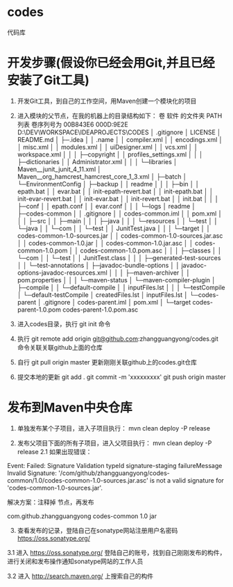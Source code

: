 # codes
代码库

# 开发步骤(假设你已经会用Git,并且已经安装了Git工具)
1. 开发Git工具，到自己的工作空间，用Maven创建一个模块化的项目

2. 进入模块的父节点，在我的机器上的目录结构如下：
卷 软件 的文件夹 PATH 列表
卷序列号为 00B843E6 000D:9E2E
D:\DEV\WORKSPACE\IDEAPROJECTS\CODES
│  .gitignore
│  LICENSE
│  README.md
│
├─.idea
│  │  .name
│  │  compiler.xml
│  │  encodings.xml
│  │  misc.xml
│  │  modules.xml
│  │  uiDesigner.xml
│  │  vcs.xml
│  │  workspace.xml
│  │
│  ├─copyright
│  │      profiles_settings.xml
│  │
│  ├─dictionaries
│  │      Administrator.xml
│  │
│  └─libraries
│          Maven__junit_junit_4_11.xml
│          Maven__org_hamcrest_hamcrest_core_1_3.xml
│
├─batch
│  └─EnvironmentConfig
│      ├─backup
│      │      readme
│      │
│      ├─bin
│      │      epath.bat
│      │      evar.bat
│      │      init-epath-revert.bat
│      │      init-epath.bat
│      │      init-evar-revert.bat
│      │      init-evar.bat
│      │      init-revert.bat
│      │      init.bat
│      │
│      ├─conf
│      │      epath.conf
│      │      evar.conf
│      │
│      └─logs
│              readme
│
├─codes-common
│  │  .gitignore
│  │  codes-common.iml
│  │  pom.xml
│  │
│  ├─src
│  │  ├─main
│  │  │  ├─java
│  │  │  └─resources
│  │  └─test
│  │      └─java
│  │          └─com
│  │              └─test
│  │                      JunitTest.java
│  │
│  └─target
│      │  codes-common-1.0-sources.jar
│      │  codes-common-1.0-sources.jar.asc
│      │  codes-common-1.0.jar
│      │  codes-common-1.0.jar.asc
│      │  codes-common-1.0.pom
│      │  codes-common-1.0.pom.asc
│      │
│      ├─classes
│      │  └─com
│      │      └─test
│      │              JunitTest.class
│      │
│      ├─generated-test-sources
│      │  └─test-annotations
│      ├─javadoc-bundle-options
│      │      javadoc-options-javadoc-resources.xml
│      │
│      ├─maven-archiver
│      │      pom.properties
│      │
│      └─maven-status
│          └─maven-compiler-plugin
│              ├─compile
│              │  └─default-compile
│              │          inputFiles.lst
│              │
│              └─testCompile
│                  └─default-testCompile
│                          createdFiles.lst
│                          inputFiles.lst
│
└─codes-parent
    │  .gitignore
    │  codes-parent.iml
    │  pom.xml
    │
    └─target
            codes-parent-1.0.pom
            codes-parent-1.0.pom.asc



3. 进入codes目录，执行 git init 命令

4. 执行 git remote add origin git@github.com:zhangguangyong/codes.git 命令关联关联github上面的仓库

5. 自行 git pull origin master 更新刚刚关联github上的codes.git仓库

6. 提交本地的更新
git add .
git commit -m 'xxxxxxxxx'
git push origin master



# 发布到Maven中央仓库
1. 单独发布某个子项目，进入子项目执行：
mvn clean deploy -P release

2. 发布父项目下面的所有子项目，进入父项目执行：
mvn clean deploy -P release
2.1 如果出现错误：

Event: Failed: Signature Validation
typeId	signature-staging
failureMessage	Invalid Signature: '/com/github/zhangguangyong/codes-common/1.0/codes-common-1.0-sources.jar.asc' is not a valid signature for 'codes-common-1.0-sources.jar'.

解决方案：注释掉<parent> 节点，再发布
<!--
<parent>
    <artifactId>codes-parent</artifactId>
    <groupId>com.github.zhangguangyong</groupId>
    <version>1.0</version>
    <relativePath>../codes-parent/pom.xml</relativePath>
</parent>

<artifactId>codes-common</artifactId>
<packaging>jar</packaging>
-->

<groupId>com.github.zhangguangyong</groupId>
<artifactId>codes-common</artifactId>
<version>1.0</version>
<packaging>jar</packaging>


3. 查看发布的记录，登陆自己在sonatype网站注册用户名密码
https://oss.sonatype.org/

3.1 进入 https://oss.sonatype.org/ 登陆自己的账号，找到自己刚刚发布的构件，进行关闭和发布操作通知sonatype网站的工作人员

3.2 进入 http://search.maven.org/ 上搜索自己的构件
